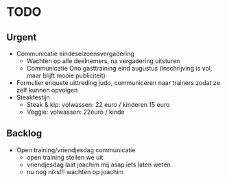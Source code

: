 # TODO
## Urgent
- Communicatie eindeseizoensvergadering
	- Wachten op alle deelnemers, na vergadering uitsturen
	- Communicatie Ono gasttraining eind augustus (inschrijving is vol, maar blijft mooie publiciteit)
- Formulier enquete uittreding judo, communiceren naar trainers zodat ze zelf kunnen opvolgen
- Steakfestijn
	- Steak & kip: volwassen: 22 euro / kinderen 15 euro
	- Veggie: volwassen: 22euro / kinde
	
## Backlog
- Open training/vriendjesdag communicatie
	- open training stellen we uit
	- vriendjesdag laat joachim mij asap iets laten weten
	- nu nog niks!!! wachten op joachim
<!--stackedit_data:
eyJoaXN0b3J5IjpbLTI3Nzk3MTc1NywyMTUwNzY0MzMsLTM0Nj
c3Mzg5OCwxNjk4Nzc2MDk3LDE2OTg3NzYwOTcsMTg1MDc1MDA4
MywxNDU4Mzk4ODQ0LC0zNTU0MTUzMjYsNDMxNDc5NzgsLTIxMT
cwMDgyMTksNzA4Mjg2ODU4LDE1NjQ1MDM0MzFdfQ==
-->